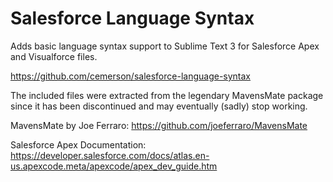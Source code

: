 # Salesforce Language Syntax

Adds basic language syntax support to Sublime Text 3 for Salesforce Apex and Visualforce files.

https://github.com/cemerson/salesforce-language-syntax

The included files were extracted from the legendary MavensMate package since it has been discontinued and may eventually (sadly) stop working.

MavensMate by Joe Ferraro: 
https://github.com/joeferraro/MavensMate

Salesforce Apex Documentation: 
https://developer.salesforce.com/docs/atlas.en-us.apexcode.meta/apexcode/apex_dev_guide.htm





